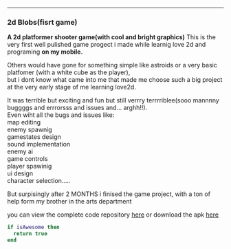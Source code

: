 ---

### 2d Blobs(fisrt game)

 
**A 2d platformer shooter game(with cool and bright graphics)**
This is the very first well pulished game progect i made while learnig love 2d and programing __on my mobile.__  

Others would have gone for something simple like astroids or a very basic platfomer (with a white cube as the player),  
but i dont know what came into me that made me choose such a big project at the very early stage of me learning love2d.  

It was terrible but exciting and fun but still verrry terrrriblee(sooo mannnny buggggs and errrorsss and issues and... arghh!!).  
Even wiht all the bugs and issues like:  
map editing  
enemy spawnig  
gamestates design  
sound implementation  
enemy ai  
game controls  
player spawinig  
ui design  
character selection.....  

But surpisingly after 2 MONTHS i finised the game project, with a ton of help form my brother in the arts department  

you can view the complete code repository [here](../blob/master/LICENSE) or download the apk [here](../blob/master/LICENSE)  

```lua
if isAwesome then
  return true
end
```
